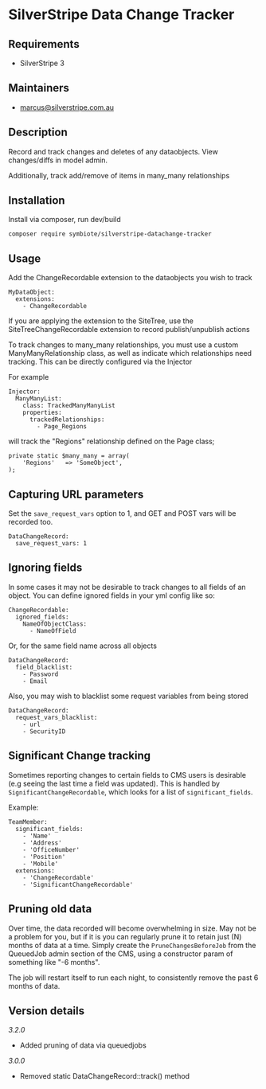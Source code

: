 # SilverStripe Data Change Tracker

## Requirements

* SilverStripe 3

## Maintainers

* marcus@silverstripe.com.au

## Description

Record and track changes and deletes of any dataobjects. View changes/diffs in model admin.

Additionally, track add/remove of items in many\_many relationships

## Installation

Install via composer, run dev/build
	
	composer require symbiote/silverstripe-datachange-tracker

## Usage

Add the ChangeRecordable extension to the dataobjects you wish to track

```
MyDataObject:
  extensions:
    - ChangeRecordable
```

If you are applying the extension to the SiteTree, use the SiteTreeChangeRecordable extension to record publish/unpublish actions

To track changes to many\_many relationships, you must use a custom 
ManyManyRelationship class, as well as indicate which relationships need 
tracking. This can be directly configured via the Injector

For example

```
Injector:
  ManyManyList:
    class: TrackedManyManyList
    properties:
      trackedRelationships:
        - Page_Regions

```

will track the "Regions" relationship defined on the Page class;

```
private static $many_many = array(
	'Regions'	=> 'SomeObject',
);

```



## Capturing URL parameters

Set the `save_request_vars` option to 1, and GET and POST vars will be recorded too. 

```
DataChangeRecord:
  save_request_vars: 1

```


## Ignoring fields

In some cases it may not be desirable to track changes to all fields of an object. You can define ignored fields in your yml config like so:

```
ChangeRecordable:
  ignored_fields:
    NameOfObjectClass:
      - NameOfField
```

Or, for the same field name across all objects

```
DataChangeRecord:
  field_blacklist:
    - Password
    - Email

```

Also, you may wish to blacklist some request variables from being stored 

```
DataChangeRecord:
  request_vars_blacklist:
    - url
    - SecurityID

```

## Significant Change tracking

Sometimes reporting changes to certain fields to CMS users is desirable (e.g seeing the last time a field was updated).
This is handled by `SignificantChangeRecordable`, which looks for a list of `significant_fields`.

Example:

```
TeamMember:
  significant_fields:
    - 'Name'
    - 'Address'
    - 'OfficeNumber'
    - 'Position'
    - 'Mobile'
  extensions:
    - 'ChangeRecordable'
    - 'SignificantChangeRecordable'
```

## Pruning old data

Over time, the data recorded will become overwhelming in size. May not be a problem for you, but if it is
you can regularly prune it to retain just (N) months of data at a time. Simply create the `PruneChangesBeforeJob`
from the QueuedJob admin section of the CMS, using a constructor param of something like "-6 months". 

The job will restart itself to run each night, to consistently remove the past 6 months of data. 

## Version details

*3.2.0*

* Added pruning of data via queuedjobs

*3.0.0*

* Removed static DataChangeRecord::track() method

